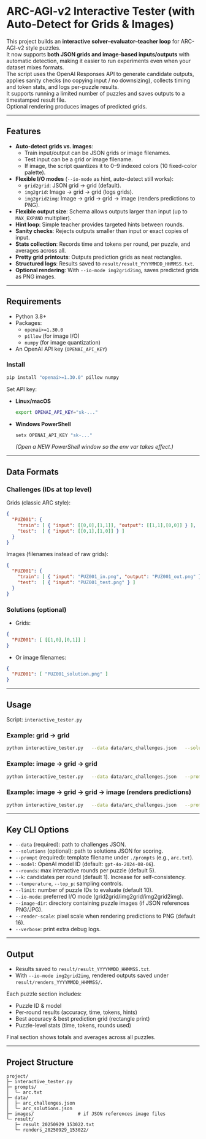 # ARC-AGI-v2 Interactive Tester (with Auto-Detect for Grids & Images)

This project builds an **interactive solver–evaluator–teacher loop** for ARC-AGI-v2 style puzzles.  
It now supports **both JSON grids and image-based inputs/outputs** with automatic detection, making it easier to run experiments even when your dataset mixes formats.  
The script uses the OpenAI Responses API to generate candidate outputs, applies sanity checks (no copying input / no downsizing), collects timing and token stats, and logs per-puzzle results.  
It supports running a limited number of puzzles and saves outputs to a timestamped result file.  
Optional rendering produces images of predicted grids.

---

## Features

- **Auto-detect grids vs. images**:  
  - Train input/output can be JSON grids or image filenames.  
  - Test input can be a grid or image filename.  
  - If image, the script quantizes it to 0–9 indexed colors (10 fixed-color palette).  
- **Flexible I/O modes** (`--io-mode` as hint, auto-detect still works):  
  - `grid2grid`: JSON grid → grid (default).  
  - `img2grid`: Image → grid → grid (logs grids).  
  - `img2grid2img`: Image → grid → grid → image (renders predictions to PNG).  
- **Flexible output size**: Schema allows outputs larger than input (up to `MAX_EXPAND` multiplier).  
- **Hint loop**: Simple teacher provides targeted hints between rounds.  
- **Sanity checks**: Rejects outputs smaller than input or exact copies of input.  
- **Stats collection**: Records time and tokens per round, per puzzle, and averages across all.  
- **Pretty grid printouts**: Outputs prediction grids as neat rectangles.  
- **Structured logs**: Results saved to `result/result_YYYYMMDD_HHMMSS.txt`.  
- **Optional rendering**: With `--io-mode img2grid2img`, saves predicted grids as PNG images.  

---

## Requirements

- Python 3.8+  
- Packages:  
  - `openai>=1.30.0`  
  - `pillow` (for image I/O)  
  - `numpy` (for image quantization)  
- An OpenAI API key (`OPENAI_API_KEY`)

### Install

```bash
pip install "openai>=1.30.0" pillow numpy
```

Set API key:

- **Linux/macOS**
  ```bash
  export OPENAI_API_KEY="sk-..."
  ```
- **Windows PowerShell**
  ```powershell
  setx OPENAI_API_KEY "sk-..."
  ```
  *(Open a NEW PowerShell window so the env var takes effect.)*

---

## Data Formats

### Challenges (IDs at top level)

Grids (classic ARC style):

```json
{
  "PUZ001": {
    "train": [ { "input": [[0,0],[1,1]], "output": [[1,1],[0,0]] } ],
    "test":  [ { "input": [[0,1],[1,0]] } ]
  }
}
```

Images (filenames instead of raw grids):

```json
{
  "PUZ001": {
    "train": [ { "input": "PUZ001_in.png", "output": "PUZ001_out.png" } ],
    "test":  [ { "input": "PUZ001_test.png" } ]
  }
}
```

### Solutions (optional)

- Grids:

```json
{
  "PUZ001": [ [[1,0],[0,1]] ]
}
```

- Or image filenames:

```json
{
  "PUZ001": [ "PUZ001_solution.png" ]
}
```

---

## Usage

Script: `interactive_tester.py`

### Example: grid → grid

```bash
python interactive_tester.py   --data data/arc_challenges.json   --solutions data/arc_solutions.json   --prompt arc.txt   --model gpt-4o-2024-08-06   --io-mode grid2grid   --rounds 3   --limit 5
```

### Example: image → grid → grid

```bash
python interactive_tester.py   --data data/arc_challenges.json   --prompt arc.txt   --io-mode img2grid   --image-dir images/   --limit 3
```

### Example: image → grid → grid → image (renders predictions)

```bash
python interactive_tester.py   --data data/arc_challenges.json   --prompt arc.txt   --io-mode img2grid2img   --image-dir images/   --render-scale 16   --limit 2
```

---

## Key CLI Options

- `--data` (required): path to challenges JSON.  
- `--solutions` (optional): path to solutions JSON for scoring.  
- `--prompt` (required): template filename under `./prompts` (e.g., `arc.txt`).  
- `--model`: OpenAI model ID (default: `gpt-4o-2024-08-06`).  
- `--rounds`: max interactive rounds per puzzle (default 5).  
- `--k`: candidates per round (default 1). Increase for self-consistency.  
- `--temperature`, `--top_p`: sampling controls.  
- `--limit`: number of puzzle IDs to evaluate (default 10).  
- `--io-mode`: preferred I/O mode (grid2grid/img2grid/img2grid2img).  
- `--image-dir`: directory containing puzzle images (if JSON references PNG/JPG).  
- `--render-scale`: pixel scale when rendering predictions to PNG (default 16).  
- `--verbose`: print extra debug logs.  

---

## Output

- Results saved to `result/result_YYYYMMDD_HHMMSS.txt`.  
- With `--io-mode img2grid2img`, rendered outputs saved under `result/renders_YYYYMMDD_HHMMSS/`.

Each puzzle section includes:
- Puzzle ID & model  
- Per-round results (accuracy, time, tokens, hints)  
- Best accuracy & best prediction grid (rectangle print)  
- Puzzle-level stats (time, tokens, rounds used)  

Final section shows totals and averages across all puzzles.

---

## Project Structure

```
project/
├─ interactive_tester.py
├─ prompts/
│  └─ arc.txt
├─ data/
│  ├─ arc_challenges.json
│  └─ arc_solutions.json
├─ images/                # if JSON references image files
└─ result/
   ├─ result_20250929_153022.txt
   └─ renders_20250929_153022/
```